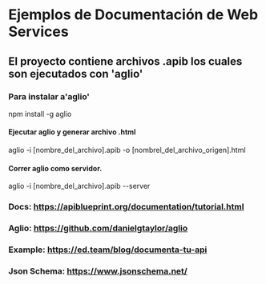 # Ejemplos de Documentación de Web Services

## El proyecto contiene archivos .apib los cuales son ejecutados con 'aglio'

### Para instalar a'aglio'

npm install -g aglio

#### Ejecutar aglio y generar archivo .html

aglio -i [nombre_del_archivo].apib -o [nombrel_del_archivo_origen].html

#### Correr aglio como servidor.

aglio -i [nombre_del_archivo].apib --server


### Docs: https://apiblueprint.org/documentation/tutorial.html

### Aglio: https://github.com/danielgtaylor/aglio

### Example: https://ed.team/blog/documenta-tu-api

### Json Schema: https://www.jsonschema.net/